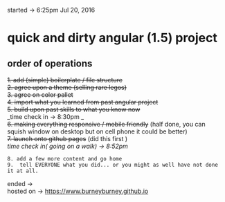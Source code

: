 started -> 6:25pm  Jul 20, 2016  

# quick and dirty angular (1.5) project  

## order of operations

~~1.  add (simple) boilerplate / file structure~~  
~~2.  agree upon a theme (selling rare legos)~~  
~~3.  agree on color pallet~~  
~~4.  import what you learned from past angular project~~  
~~5. build upon past skills to what you know now~~  
_time check in -> 8:30pm  _  
    ~~6.  making everything responsive / mobile friendly~~ (half done, you can squish window on desktop but on cell phone it could be better)  
    ~~7.  launch onto github pages~~ (did this first )  
   _time check in( going on a walk) -> 8:52pm_  

    8. add a few more content and go home
    9.  tell EVERYONE what you did... or you might as well have not done it at all.

ended ->    
hosted on ->  https://www.burneyburney.github.io  
